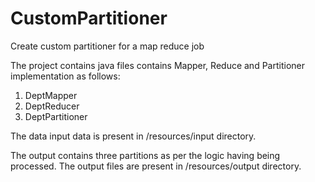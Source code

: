 # CustomPartitioner
Create custom partitioner for a map reduce job

The project contains java files contains Mapper, Reduce and Partitioner implementation as follows:

1. DeptMapper
2. DeptReducer
3. DeptPartitioner

The data input data is present in /resources/input directory.

The output contains three partitions as per the logic having being processed. The output files are present in /resources/output directory.
